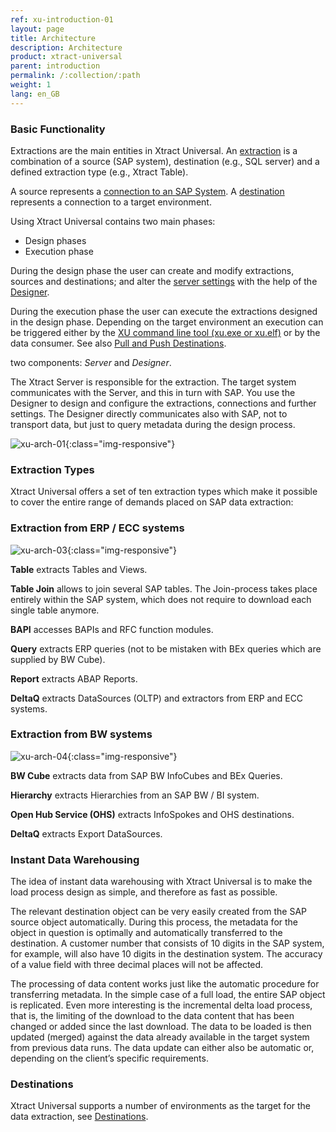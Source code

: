 ```yaml
---
ref: xu-introduction-01
layout: page
title: Architecture
description: Architecture
product: xtract-universal
parent: introduction
permalink: /:collection/:path
weight: 1
lang: en_GB
---
```


### Basic Functionality

Extractions are the main entities in Xtract Universal. An [extraction](https://help.theobald-software.com/en/xtract-universal/getting-started-xu/define-a-table-extraction) is a combination of a source (SAP system), 
destination (e.g., SQL server) and a defined extraction type (e.g., Xtract Table). 

<!----![xu-arch-01](/img/content/xu/xu_architecture.png){:class="img-responsive"} anderes Bild--->

A source represents a [connection to an SAP System](https://help.theobald-software.com/en/xtract-universal/introduction/sap-connection). A [destination](http://localhost:4000/en/xtract-universal/xu-destinations/) represents a connection to a target environment.


Using Xtract Universal contains two main phases:
- Design phases
- Execution phase

During the design phase the user can create and modify extractions, sources and destinations; and alter the [server settings](https://help.theobald-software.com/en/xtract-universal/server/server-settings) with the help of the [Designer](https://help.theobald-software.com/en/xtract-universal/getting-started-xu/designer-overview). 

During the execution phase the user can execute the extractions designed in the design phase. Depending on the target environment an execution can be triggered either by the [XU command line tool (xu.exe or xu.elf)](https://help.theobald-software.com/en/xtract-universal/advanced-techniques/scheduling_extraction) or 
by the data consumer. See also [Pull and Push Destinations](https://help.theobald-software.com/en/xtract-universal/xu-destinations#pull-and-push-destinations). 




two components: *Server* and *Designer*.

The Xtract Server is responsible for the extraction. The target system communicates with the Server, and this in turn with SAP. 
You use the Designer to design and configure the extractions, connections and further settings. The Designer directly communicates also with SAP, not to transport data, but just to query metadata during the design process.

![xu-arch-01](/img/content/xu/xu_architecture.png){:class="img-responsive"}

### Extraction Types

Xtract Universal offers a set of ten extraction types which make it possible to cover the entire range of demands placed on SAP data extraction:

### Extraction from ERP / ECC systems

![xu-arch-03](/img/content/xu/erp_extraction_xu.png){:class="img-responsive"}

**Table** extracts Tables and Views.

**Table Join** allows to join several SAP tables. 
The Join-process takes place entirely within the SAP system, which does not require to download each single table anymore.

**BAPI** accesses BAPIs and RFC function modules.

**Query** extracts ERP queries (not to be mistaken with BEx queries which are supplied by BW Cube).

**Report** extracts ABAP Reports.

**DeltaQ** extracts DataSources (OLTP) and extractors from ERP and ECC systems.

### Extraction from BW systems

![xu-arch-04](/img/content/xu/bw_extractions.png){:class="img-responsive"}

**BW Cube** extracts data from SAP BW InfoCubes and BEx Queries.

**Hierarchy** extracts Hierarchies from an SAP BW / BI system.

**Open Hub Service (OHS)** extracts InfoSpokes and OHS destinations.

**DeltaQ** extracts Export DataSources.


### Instant Data Warehousing

The idea of instant data warehousing with Xtract Universal is to make the load process design as simple, and therefore as fast as possible.

The relevant destination object can be very easily created from the SAP source object automatically. During this process, the metadata for the object in question is optimally and automatically transferred to the destination. 
A customer number that consists of 10 digits in the SAP system, for example, will also have 10 digits in the destination system. The accuracy of a value field with three decimal places will not be affected. 

The processing of data content works just like the automatic procedure for transferring metadata. 
In the simple case of a full load, the entire SAP object is replicated. 
Even more interesting is the incremental delta load process, that is, the limiting of the download to the data content that has been changed or added since the last download. The data to be loaded is then updated (merged) against the data already available in the target system from previous data runs. 
The data update can either also be automatic or, depending on the client’s specific requirements. 

### Destinations 

Xtract Universal supports a number of environments as the target for the data extraction, see [Destinations](https://help.theobald-software.com/en/xtract-universal/xu-destinations). 
